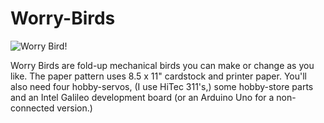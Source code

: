 # Worry-Birds

![Worry Bird!](http://s7.postimg.org/4iex92uzf/Worry_Bird.jpg)

Worry Birds are fold-up mechanical birds you can make or change as you like. The paper pattern uses 8.5 x 11" cardstock and printer paper. You'll also need four hobby-servos, (I use HiTec 311's,) some hobby-store parts and an Intel Galileo development board (or an Arduino Uno for a non-connected version.) 
